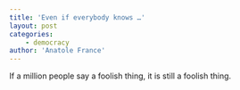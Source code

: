 ```yaml
---
title: 'Even if everybody knows …'
layout: post
categories:
    - democracy
author: 'Anatole France'
---
```


If a million people say a foolish thing, it is still a foolish thing.